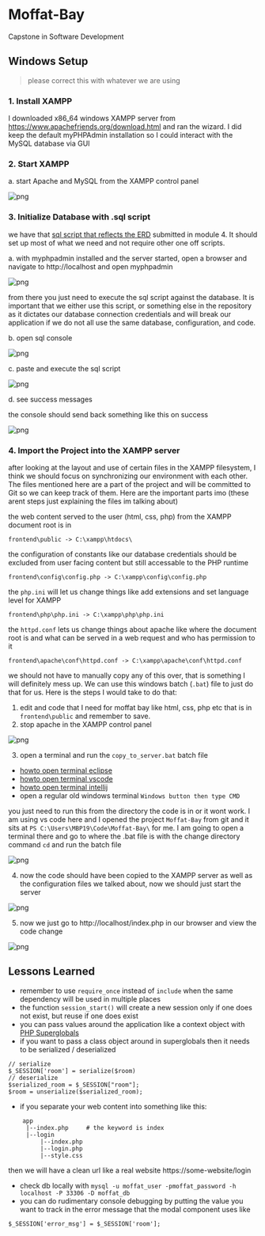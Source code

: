 # Moffat-Bay
Capstone in Software Development 

## Windows Setup

> please correct this with whatever we are using

### 1. Install XAMPP
I downloaded x86_64 windows XAMPP server from https://www.apachefriends.org/download.html and ran the wizard. I did keep the default myPHPAdmin installation so I could interact with the MySQL database via GUI

### 2. Start XAMPP

a. start Apache and MySQL from the XAMPP control panel

![png](docs/readme-docs/start-xamp.png)

### 3. Initialize Database with .sql script
we have that [sql script that reflects the ERD](https://github.com/justhowe/Moffat-Bay/blob/main/src/database/init.sql) submitted in module 4. It should set up most of what we need and not require other one off scripts.

a. with myphpadmin installed and the server started, open a browser and navigate to http://localhost and open myphpadmin

![png](docs/readme-docs/menu.png)

from there you just need to execute the sql script against the database. It is important that we either use this script, or something else in the repository as it dictates our database connection credentials and will break our application if we do not all use the same database, configuration, and code. 

b. open sql console

![png](docs/readme-docs/sql.png)

c. paste and execute the sql script

![png](docs/readme-docs/exec-sql.png)

d. see success messages

the console should send back something like this on success

![png](docs/readme-docs/sql-success.png)


### 4. Import the Project into the XAMPP server
after looking at the layout and use of certain files in the XAMPP filesystem, I think we should focus on 
synchronizing our environment with each other. The files mentioned here are a part of the project and will be committed to Git so we can keep track of them. Here are the important parts imo
(these arent steps just explaining the files im talking about)

the web content served to the user (html, css, php) from the XAMPP document root is in

```
frontend\public -> C:\xampp\htdocs\
```

the configuration of constants like our database credentials should be excluded from user facing content
but still accessable to the PHP runtime 

```
frontend\config\config.php -> C:\xampp\config\config.php
```

the `php.ini` will let us change things like add extensions and set language level for XAMPP
```
frontend\php\php.ini -> C:\xampp\php\php.ini
```

the `httpd.conf` lets us change things about apache like where the document root is and what can be served in a web request and who has permission to it
```
frontend\apache\conf\httpd.conf -> C:\xampp\apache\conf\httpd.conf
```

we should not have to manually copy any of this over, that is something I will definitely mess up. We can use this windows batch (`.bat`) file to just do that for us. Here is the steps I would take to do that:

1. edit and code that I need for moffat bay like html, css, php etc that is in `frontend\public` and remember to save.
2. stop apache in the XAMPP control panel

![png](docs/readme-docs/stop.png)

3. open a terminal and run the `copy_to_server.bat` batch file

- [howto open terminal eclipse](https://code2care.org/howto/how-to-access-terminal-in-eclipse-ide/)
- [howto open terminal vscode](https://code.visualstudio.com/docs/terminal/basics)
- [howto open terminal intellij](https://www.jetbrains.com/help/idea/terminal-emulator.html)
- open a regular old windows terminal `Windows button then type CMD`

you just need to run this from the directory the code is in or it wont work. I am using vs code here and I opened the project `Moffat-Bay` from git and it sits at `PS C:\Users\MBP19\Code\Moffat-Bay\` for me. I am going to open a terminal there and go to where the .bat file is with the change directory command `cd` and run the batch file

![png](docs/readme-docs/terinal.png)

4. now the code should have been copied to the XAMPP server as well as the configuration files we talked about, now we should just start the server

![png](docs/readme-docs/start.png)

5. now we just go to http://localhost/index.php in our browser and view the code change

![png](docs/readme-docs/beautiful-website.png)


## Lessons Learned

- remember to use `require_once` instead of `include` when the same dependency will be used in multiple places
- the function `session_start()` will create a new session only if one does not exist, but reuse if one does exist
- you can pass values around the application like a context object with [PHP Superglobals](https://www.php.net/manual/en/language.variables.superglobals.php)
- if you want to pass a class object around in superglobals then it needs to be serialized / deserialized
```injectablephp
// serialize
$_SESSION['room'] = serialize($room)
// deserialize
$serialized_room = $_SESSION["room"];
$room = unserialize($serialized_room);
```
- if you separate your web content into something like this:
```
    app
     |--index.php     # the keyword is index
     |--login
         |--index.php
         |--login.php
         |--style.css
```
then we will have a clean url like a real website https://some-website/login
- check db locally with `mysql -u moffat_user -pmoffat_password -h localhost -P 33306 -D moffat_db`
- you can do rudimentary console debugging by putting the value you want to track in the error message that the modal component uses like
```injectablephp
$_SESSION['error_msg'] = $_SESSION['room'];
```